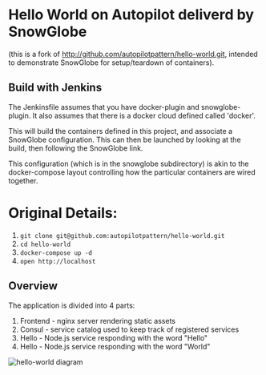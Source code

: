 # Hello World on Autopilot deliverd by SnowGlobe

(this is a fork of http://github.com/autopilotpattern/hello-world.git, intended to demonstrate
SnowGlobe for setup/teardown of containers).

## Build with Jenkins

The Jenkinsfile assumes that you have docker-plugin and snowglobe-plugin. It also assumes that there
is a docker cloud defined called 'docker'.

This will build the containers defined in this project, and associate a SnowGlobe configuration. This
can then be launched by looking at the build, then following the SnowGlobe link.

This configuration (which is in the snowglobe subdirectory) is akin to the docker-compose layout
controlling how the particular containers are wired together.


# Original Details:

1. `git clone git@github.com:autopilotpattern/hello-world.git`
2. `cd hello-world`
3. `docker-compose up -d`
4. `open http://localhost`

## Overview

The application is divided into 4 parts:
1. Frontend - nginx server rendering static assets
2. Consul - service catalog used to keep track of registered services
3. Hello - Node.js service responding with the word "Hello"
4. Hello - Node.js service responding with the word "World"

![hello-world diagram](hello-world.png)



